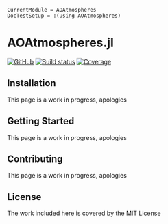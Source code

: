 ```@meta
CurrentModule = AOAtmospheres
DocTestSetup = :(using AOAtmospheres)
```

# AOAtmospheres.jl

[![GitHub](https://img.shields.io/badge/Code-GitHub-black.svg)](https://github.com/rdungee/AOAtmospheres.jl)
[![Build status](https://github.com/rdungee/AOAtmospheres.jl/workflows/CI/badge.svg?branch=main)](https://github.com/rdungee/AOAtmospheres.jl/actions)
[![Coverage](http://codecov.io/github/rdungee/AOAtmospheres.jl/coverage.svg)](http://codecov.io/github/rdungee/AOAtmospheres.jl)

## Installation

This page is a work in progress, apologies

## Getting Started

This page is a work in progress, apologies

## Contributing

This page is a work in progress, apologies

## License

The work included here is covered by the MIT License